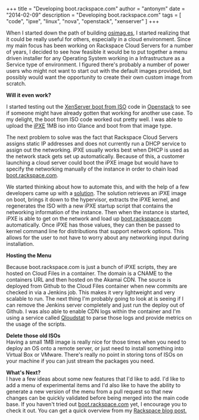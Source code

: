 +++
title = "Developing boot.rackspace.com"
author = "antonym"
date = "2014-02-09"
description = "Developing boot.rackspace.com"
tags = [
    "code",
    "ipxe",
    "linux",
    "nova",
    "openstack",
    "xenserver"
]
+++

When I started down the path of building <a href="http://osimag.es/" target="_blank">osimag.es</a>, I started realizing that it could be really useful for others, especially in a cloud environment. Since my main focus has been working on Rackspace Cloud Servers for a number of years, I decided to see how feasible it would be to put together a menu driven installer for any Operating System working in a Infrastructure as a Service type of environment. I figured there's probably a number of power users who might not want to start out with the default images provided, but possibly would want the opportunity to create their own custom image from scratch.

**Will it even work?**

I started testing out the <a href="http://docs.openstack.org/grizzly/openstack-compute/install/apt/content/introduction-to-xen.html" target="_blank">XenServer boot from ISO</a> code in <a href="http://www.openstack.org/" target="_blank">Openstack</a> to see if someone might have already gotten that working for another use case. To my delight, the boot from ISO code worked out pretty well. I was able to upload the <a href="http://ipxe.org/" target="_blank">iPXE</a> 1MB iso into Glance and boot from that image type.

The next problem to solve was the fact that Rackspace Cloud Servers assigns static IP addresses and does not currently run a DHCP service to assign out the networking. iPXE usually works best when DHCP is used as the network stack gets set up automatically. Because of this, a customer launching a cloud server could boot the iPXE image but would have to specify the networking manually of the instance in order to chain load <a href="http://boot.rackspace.com" target="_blank">boot.rackspace.com</a>.

We started thinking about how to automate this, and with the help of a few developers came up with a <a href="https://review.openstack.org/#/c/38650/" target="_blank">solution</a>. The solution retrieves an iPXE image on boot, brings it down to the hypervisor, extracts the iPXE kernel, and regenerates the ISO with a new iPXE startup script that contains the networking information of the instance. Then when the instance is started, iPXE is able to get on the network and load up <a href="http://boot.rackspace.com" target="_blank">boot.rackspace.com</a> automatically. Once iPXE has those values, they can then be passed to kernel command line for distributions that support network options. This allows for the user to not have to worry about any networking input during installation.

**Hosting the Menu**

Because boot.rackspace.com is just a bunch of iPXE scripts, they are hosted on Cloud Files in a container. The domain is a CNAME to the containers URL and then hosted on the Akamai CDN. The source is deployed from Github to the Cloud Files container when new commits are checked in via a Jenkins job. This makes it very lightweight and very scalable to run. The next thing I'm probably going to look at is seeing if I can remove the Jenkins server completely and just run the deploy out of Github. I was also able to enable CDN logs within the container and I'm using a service called <a href="https://qloudstat.com/welcome" target="_blank">Qloudstat</a> to parse those logs and provide metrics on the usage of the scripts.

**Delete those old ISOs**  
Having a small 1MB image is really nice for those times when you need to deploy an OS onto a remote server, or just need to install something into Virtual Box or VMware. There's really no point in storing tons of ISOs on your machine if you can just stream the packages you need.

**What's Next?**  
I have a few ideas about some new features that I'd like to add. I'd like to add a menu of experimental items and I'd also like to have the ability to generate a new version of the menu from a pull request so that new changes can be quickly validated before being merged into the main code base. If you haven't tried out <a href="http://boot.rackspace.com" target="_blank">boot.rackspace.com</a> yet, I encourage you to check it out. You can get a quick overview from my <a href="http://developer.rackspace.com/blog/introducing-boot-dot-rackspace-dot-com.html" target="_blank">Rackspace blog post.</a>